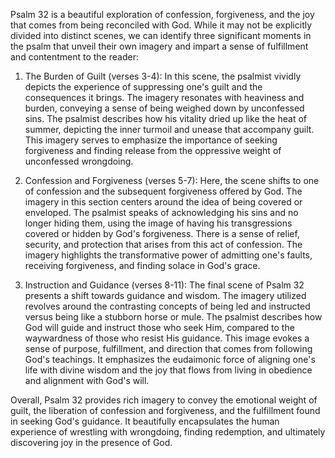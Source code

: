 Psalm 32 is a beautiful exploration of confession, forgiveness, and the joy that comes from being reconciled with God. While it may not be explicitly divided into distinct scenes, we can identify three significant moments in the psalm that unveil their own imagery and impart a sense of fulfillment and contentment to the reader:

1. The Burden of Guilt (verses 3-4):
In this scene, the psalmist vividly depicts the experience of suppressing one's guilt and the consequences it brings. The imagery resonates with heaviness and burden, conveying a sense of being weighed down by unconfessed sins. The psalmist describes how his vitality dried up like the heat of summer, depicting the inner turmoil and unease that accompany guilt. This imagery serves to emphasize the importance of seeking forgiveness and finding release from the oppressive weight of unconfessed wrongdoing.

2. Confession and Forgiveness (verses 5-7):
Here, the scene shifts to one of confession and the subsequent forgiveness offered by God. The imagery in this section centers around the idea of being covered or enveloped. The psalmist speaks of acknowledging his sins and no longer hiding them, using the image of having his transgressions covered or hidden by God's forgiveness. There is a sense of relief, security, and protection that arises from this act of confession. The imagery highlights the transformative power of admitting one's faults, receiving forgiveness, and finding solace in God's grace.

3. Instruction and Guidance (verses 8-11):
The final scene of Psalm 32 presents a shift towards guidance and wisdom. The imagery utilized revolves around the contrasting concepts of being led and instructed versus being like a stubborn horse or mule. The psalmist describes how God will guide and instruct those who seek Him, compared to the waywardness of those who resist His guidance. This image evokes a sense of purpose, fulfillment, and direction that comes from following God's teachings. It emphasizes the eudaimonic force of aligning one's life with divine wisdom and the joy that flows from living in obedience and alignment with God's will.

Overall, Psalm 32 provides rich imagery to convey the emotional weight of guilt, the liberation of confession and forgiveness, and the fulfillment found in seeking God's guidance. It beautifully encapsulates the human experience of wrestling with wrongdoing, finding redemption, and ultimately discovering joy in the presence of God.